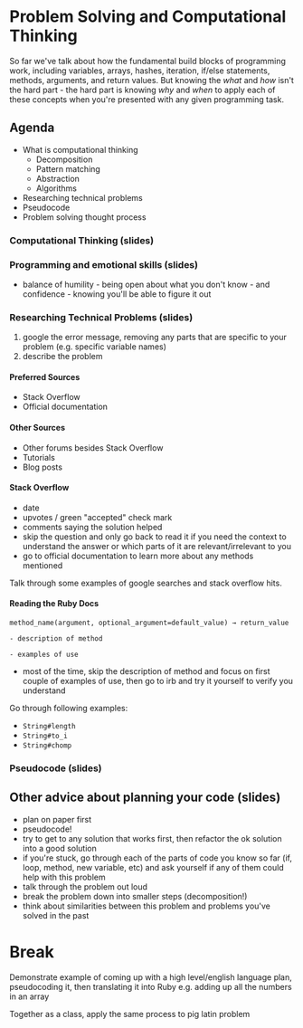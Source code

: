 # Problem Solving and Computational Thinking
So far we've talk about how the fundamental build blocks of programming work, including variables, arrays, hashes, iteration, if/else statements, methods, arguments, and return values.  But knowing the *what* and *how* isn't the hard part - the hard part is knowing *why* and *when* to apply each of these concepts when you're presented with any given programming task.

##  Agenda
* What is computational thinking
  * Decomposition
  * Pattern matching
  * Abstraction
  * Algorithms
* Researching technical problems
* Pseudocode
* Problem solving thought process

### Computational Thinking (slides)

### Programming and emotional skills (slides)

- balance of humility - being open about what you don't know - and confidence - knowing you'll be able to figure it out

### Researching Technical Problems (slides)

1. google the error message, removing any parts that are specific to your problem (e.g. specific variable names)
2. describe the problem 

#### Preferred Sources
+ Stack Overflow
+ Official documentation

#### Other Sources
+ Other forums besides Stack Overflow
+ Tutorials
+ Blog posts

#### Stack Overflow
* date
* upvotes / green "accepted" check mark
* comments saying the solution helped
* skip the question and only go back to read it if you need the context to understand the answer or which parts of it are relevant/irrelevant to you
* go to official documentation to learn more about any methods mentioned

Talk through some examples of google searches and stack overflow hits.

####  Reading the Ruby Docs
```
method_name(argument, optional_argument=default_value) → return_value

- description of method

- examples of use
```

* most of the time, skip the description of method and focus on first couple of examples of use, then go to irb and try it yourself to verify you understand

Go through following examples:
* `String#length`
* `String#to_i`
* `String#chomp`

### Pseudocode (slides)


## Other advice about planning your code (slides)
* plan on paper first
* pseudocode!
* try to get to any solution that works first, then refactor the ok solution into a good solution
* if you're stuck, go through each of the parts of code you know so far (if, loop, method, new variable, etc) and ask yourself if any of them could help with this problem
* talk through the problem out loud
* break the problem down into smaller steps (decomposition!)
* think about similarities between this problem and problems you've solved in the past

# Break

Demonstrate example of coming up with a high level/english language plan, pseudocoding it, then translating it into Ruby
e.g. adding up all the numbers in an array

Together as a class, apply the same process to pig latin problem
